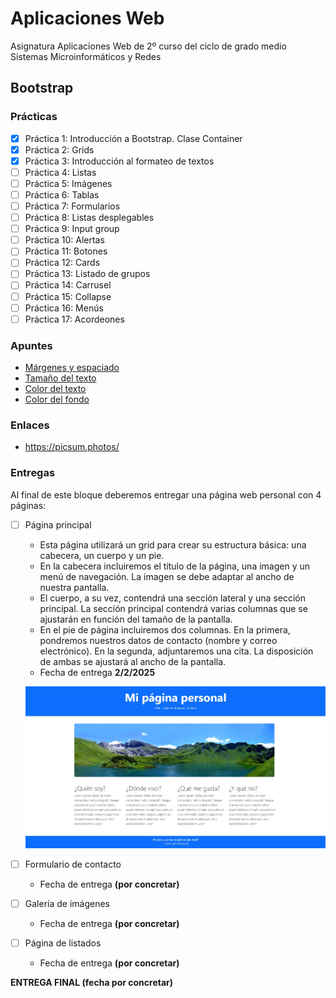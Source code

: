 # Aplicaciones Web
Asignatura Aplicaciones Web de 2º curso del ciclo de grado medio Sistemas Microinformáticos y Redes

## Bootstrap

### Prácticas

- [X] Práctica 1: Introducción a Bootstrap. Clase Container
- [X] Práctica 2: Grids
- [X] Práctica 3: Introducción al formateo de textos
- [ ] Práctica 4: Listas
- [ ] Práctica 5: Imágenes
- [ ] Práctica 6: Tablas
- [ ] Práctica 7: Formularios
- [ ] Práctica 8: Listas desplegables
- [ ] Práctica 9: Input group
- [ ] Práctica 10: Alertas
- [ ] Práctica 11: Botones
- [ ] Práctica 12: Cards
- [ ] Práctica 13: Listado de grupos
- [ ] Práctica 14: Carrusel
- [ ] Práctica 15: Collapse
- [ ] Práctica 16: Menús
- [ ] Práctica 17: Acordeones

### Apuntes

- [Márgenes y espaciado](MARGENES.md)
- [Tamaño del texto](TEXTO.md)
- [Color del texto](TEXTO2.md)
- [Color del fondo](COLOR_DE_FONDO.md)

### Enlaces

- https://picsum.photos/

### Entregas

Al final de este bloque deberemos entregar una página web personal con 4 páginas:

- [ ] Página principal
  - Esta página utilizará un grid para crear su estructura básica: una cabecera, un cuerpo y un pie.
  - En la cabecera incluiremos el título de la página, una imagen y un menú de navegación. La imagen se debe adaptar al ancho de nuestra pantalla.
  - El cuerpo, a su vez, contendrá una sección lateral y una sección principal. La sección principal contendrá varias columnas que se ajustarán en función del tamaño de la pantalla.	  
  - En el pie de página incluiremos dos columnas. En la primera, pondremos nuestros datos de contacto (nombre y correo electrónico). En la segunda, adjuntaremos una cita. La disposición de ambas se ajustará al ancho de la pantalla.
  - Fecha de entrega **2/2/2025**
  
  ![Página principal](PAGINA_PRINCIPAL.jpg)
  
- [ ] Formulario de contacto
  - Fecha de entrega **(por concretar)**
- [ ] Galería de imágenes
  - Fecha de entrega **(por concretar)**
- [ ] Página de listados
  - Fecha de entrega **(por concretar)**
  
**ENTREGA FINAL (fecha por concretar)**
